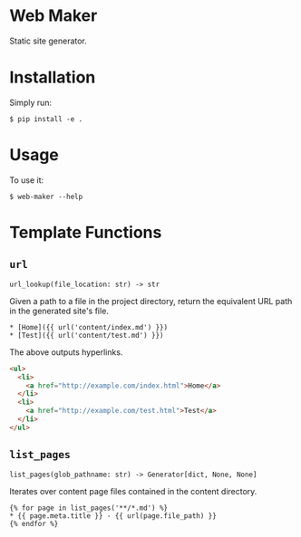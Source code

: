 # Web Maker

Static site generator.


# Installation

Simply run:

    $ pip install -e .


# Usage

To use it:

    $ web-maker --help


# Template Functions

## `url`

`url_lookup(file_location: str) -> str`

Given a path to a file in the project directory, return the equivalent URL path in the generated site's file.

```jinja
* [Home]({{ url('content/index.md') }})
* [Test]({{ url('content/test.md') }})
```

The above outputs hyperlinks.

```html
<ul>
  <li>
    <a href="http://example.com/index.html">Home</a>
  </li>
  <li>
    <a href="http://example.com/test.html">Test</a>
  </li>
</ul>
```

## `list_pages`

`list_pages(glob_pathname: str) -> Generator[dict, None, None]`

Iterates over content page files contained in the content directory.

```jinja
{% for page in list_pages('**/*.md') %}
* {{ page.meta.title }} - {{ url(page.file_path) }}
{% endfor %}
```

